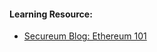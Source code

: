 
#### Learning Resource:

  * [Secureum Blog: Ethereum 101](https://secureum.substack.com/p/ethereum-101?s=r) 
